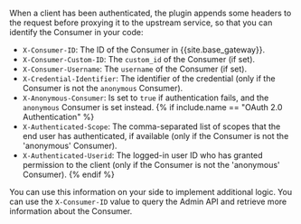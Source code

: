 <!--used in the following plugins: Header Cert Auth, HMAC Auth, LDAP Auth, Key Auth Encrypted-->
When a client has been authenticated, the plugin appends some headers to
the request before proxying it to the upstream service, so that you
can identify the Consumer in your code:

* `X-Consumer-ID`: The ID of the Consumer in {{site.base_gateway}}.
* `X-Consumer-Custom-ID`: The `custom_id` of the Consumer (if set).
* `X-Consumer-Username`: The `username` of the Consumer (if set).
* `X-Credential-Identifier`: The identifier of the credential (only if the Consumer is not the `anonymous` Consumer).
* `X-Anonymous-Consumer`: Is set to `true` if authentication fails, and the `anonymous` Consumer is set instead.
{% if include.name == "OAuth 2.0 Authentication" %}
* `X-Authenticated-Scope`: The comma-separated list of scopes that the end user has authenticated, if available (only if the Consumer is not the 'anonymous' Consumer).
* `X-Authenticated-Userid`: The logged-in user ID who has granted permission to the client (only if the Consumer is not the 'anonymous' Consumer).
{% endif %}

You can use this information on your side to implement additional logic.
You can use the `X-Consumer-ID` value to query the Admin API and retrieve
more information about the Consumer.

